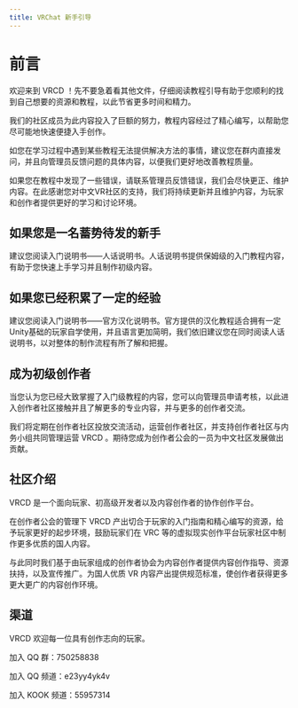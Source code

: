 ```yaml
---
title: VRChat 新手引导
---
```


# 前言
欢迎来到 VRCD ！先不要急着看其他文件，仔细阅读教程引导有助于您顺利的找到自己想要的资源和教程，以此节省更多时间和精力。

我们的社区成员为此内容投入了巨额的努力，教程内容经过了精心编写，以帮助您尽可能地快速便捷入手创作。

如您在学习过程中遇到某些教程无法提供解决方法的事情，建议您在群内直接发问，并且向管理员反馈问题的具体内容，以便我们更好地改善教程质量。

如果您在教程中发现了一些错误，请联系管理员反馈错误，我们会尽快更正、维护内容。在此感谢您对中文VR社区的支持，我们将持续更新并且维护内容，为玩家和创作者提供更好的学习和讨论环境。

## 如果您是一名蓄势待发的新手
建议您阅读入门说明书——人话说明书。人话说明书提供保姆级的入门教程内容，有助于您快速上手学习并且制作初级内容。

## 如果您已经积累了一定的经验
建议您阅读入门说明书——官方汉化说明书。官方提供的汉化教程适合拥有一定Unity基础的玩家自学使用，并且语言更加简明，我们依旧建议您在同时阅读人话说明书，以对整体的制作流程有所了解和把握。

## 成为初级创作者
当您认为您已经大致掌握了入门级教程的内容，您可以向管理员申请考核，以此进入创作者社区接触并且了解更多的专业内容，并与更多的创作者交流。

我们将定期在创作者社区投放交流活动，运营创作者社区，并支持创作者社区与内务小组共同管理运营 VRCD 。期待您成为创作者公会的一员为中文社区发展做出贡献。

## 社区介绍
VRCD 是一个面向玩家、初高级开发者以及内容创作者的协作创作平台。

在创作者公会的管理下 VRCD 产出切合于玩家的入门指南和精心编写的资源，给予玩家更好的起步环境，鼓励玩家们在 VRC 等的虚拟现实创作平台玩家社区中制作更多优质的国人内容。

与此同时我们基于由玩家组成的创作者协会为内容创作者提供内容创作指导、资源扶持，以及宣传推广。为国人优质 VR 内容产出提供规范标准，使创作者获得更多更大更广的内容创作环境。

## 渠道
VRCD 欢迎每一位具有创作志向的玩家。  

加入 QQ 群：750258838  

加入 QQ 频道：e23yy4yk4v

加入 KOOK 频道：55957314
